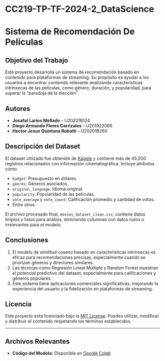 # CC219-TP-TF-2024-2_DataScience
# Sistema de Recomendación De Peliculas

## Objetivo del Trabajo
Este proyecto desarrolla un sistema de recomendación basado en contenido para plataformas de streaming. Su propósito es ayudar a los usuarios a encontrar contenido relevante analizando características intrínsecas de las películas, como género, duración, y popularidad, para superar la "paradoja de la elección".

## Autores
- **Josafat Larios Mellado** – U20201B124  
- **Diego Armando Flores Carrizales** – U201922066  
- **Hector Jesus Quintana Robatti** – U20201B280  

## Descripción del Dataset
El dataset utilizado fue obtenido de [Kaggle](https://www.kaggle.com/datasets/utkarshx27/movies-dataset?select=movie_dataset.csv) y contiene más de 45,000 registros relacionados con información cinematográfica. Incluye atributos como:
- `budget`: Presupuesto en dólares.
- `genres`: Géneros asociados.
- `original_language`: Idioma original.
- `popularity`: Popularidad de las películas.
- `vote_average` y `vote_count`: Calificación promedio y cantidad de votos.
- Entre otros.

El archivo procesado final, `movies_dataset_clean.csv`, contiene datos limpios y listos para análisis, eliminando columnas con datos nulos o irrelevantes para el modelo.

## Conclusiones
1. El modelo de similitud coseno basado en características intrínsecas es eficaz para recomendaciones precisas, especialmente cuando se priorizan géneros y directores similares.
2. Las técnicas como Regresión Lineal Múltiple y Random Forest muestran el potencial predictivo del dataset, especialmente para calificaciones y géneros populares.
3. Este sistema tiene aplicaciones comerciales significativas, mejorando la experiencia del usuario y la fidelización en plataformas de streaming.

## Licencia
Este proyecto está licenciado bajo la [MIT License](LICENSE). Puedes utilizar, modificar y distribuir el contenido respetando los términos establecidos.

---

## Archivos Relevantes
- **Código del Modelo:** Disponible en [Google Colab](https://colab.research.google.com/drive/1NIh7r9RfgDPBzX40jhvjUahv1UZARPLa?usp=sharing)
